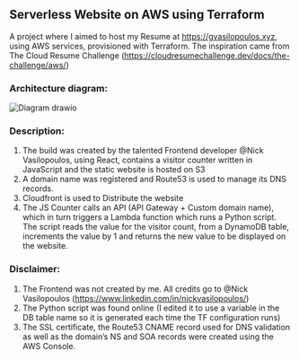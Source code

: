 ## **Serverless Website on AWS using Terraform**

A project where I aimed to host my Resume at https://gvasilopoulos.xyz, using AWS services, provisioned with Terraform. The inspiration came from The Cloud Resume Challenge (https://cloudresumechallenge.dev/docs/the-challenge/aws/)

### **Architecture diagram:**

![Diagram drawio](https://user-images.githubusercontent.com/68524920/205506532-4ce35c72-f998-4311-bc88-40d8f25428c5.png)


### **Description:**
1.	The build was created by the talented Frontend developer @Nick Vasilopoulos, using React, contains a visitor counter written in JavaScript and the static website is hosted on S3
2.	A domain name was registered and Route53 is used to manage its DNS records.
3.	Cloudfront is used to Distribute the website
4.	The JS Counter calls an API (API Gateway + Custom domain name), which in turn triggers a Lambda function which runs a Python script. The script reads the value for the visitor count, from a DynamoDB table, increments the value by 1 and returns the new value to be displayed on the website.


### **Disclaimer:**
1.	The Frontend was not created by me. All credits go to @Nick Vasilopoulos (https://www.linkedin.com/in/nickvasilopoulos/)
2.	The Python script was found online (I edited it to use a variable in the DB table name so it is generated each time the TF configuration runs)
3.	The SSL certificate, the Route53 CNAME record used for DNS validation as well as the domain’s NS and SOA records were created using the AWS Console.

